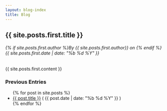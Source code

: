 ```yaml
---
layout: blog-index
title: Blog
---
```


## {{ site.posts.first.title }}
###### {% if site.posts.first.author %}By {{ site.posts.first.author}} on {% endif %}{{ site.posts.first.date | date: "%b %d %Y" }}
{{ site.posts.first.content }}

### Previous Entries
<ul class="post-list">
  {% for post in site.posts %}
    <li><a href="{{ site.baseurl }}{{ post.url }}">{{ post.title }}</a> <span class="date">( {{ post.date | date: "%b %d %Y" }} )</span></li>
  {% endfor %}      
</ul>